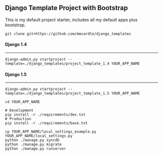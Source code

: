## Django Template Project with Bootstrap

This is my default project starter, includes all my default apps plus bootstrap.

```
git clone git+https://github.com/mmcardle/django_templates
```

#### Django 1.4
----------
```
django-admin.py startproject --template=./django_templates/project_template_1.4 YOUR_APP_NAME
```

#### Django 1.5
------------
```
django-admin.py startproject --template=./django_templates/project_template_1.5 YOUR_APP_NAME
```

```
cd YOUR_APP_NAME

# Development
pip install -r ./requirements/dev.txt
# Production
pip install -r ./requirements/base.txt

cp YOUR_APP_NAME/local_settings_example.py YOUR_APP_NAME/local_settings.py
python ./manage.py syncdb
python ./manage.py migrate
python ./manage.py runserver
```
